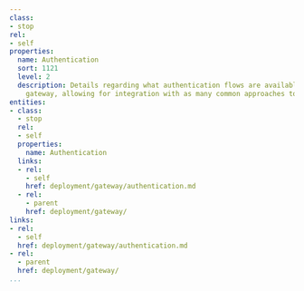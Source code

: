 ```yaml
---
class:
- stop
rel:
- self
properties:
  name: Authentication
  sort: 1121
  level: 2
  description: Details regarding what authentication flows are available within the
    gateway, allowing for integration with as many common approaches to API authentication.
entities:
- class:
  - stop
  rel:
  - self
  properties:
    name: Authentication
  links:
  - rel:
    - self
    href: deployment/gateway/authentication.md
  - rel:
    - parent
    href: deployment/gateway/
links:
- rel:
  - self
  href: deployment/gateway/authentication.md
- rel:
  - parent
  href: deployment/gateway/
...
```

